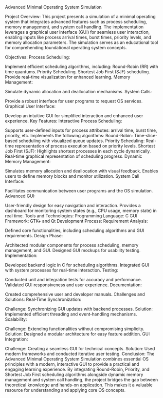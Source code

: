 Advanced Minimal Operating System Simulation

Project Overview:
This project presents a simulation of a minimal operating system that integrates advanced features such as process scheduling, memory management, and system call handling. The implementation leverages a graphical user interface (GUI) for seamless user interaction, enabling inputs like process arrival times, burst times, priority levels, and memory allocation parameters. The simulation serves as an educational tool for comprehending foundational operating system concepts.

Objectives:
Process Scheduling:

Implement efficient scheduling algorithms, including:
Round-Robin (RR) with time quantums.
Priority Scheduling.
Shortest Job First (SJF) scheduling.
Provide real-time visualization for enhanced learning.
Memory Management:

Simulate dynamic allocation and deallocation mechanisms.
System Calls:

Provide a robust interface for user programs to request OS services.
Graphical User Interface:

Develop an intuitive GUI for simplified interaction and enhanced user experience.
Key Features:
Interactive Process Scheduling:

Supports user-defined inputs for process attributes: arrival time, burst time, priority, etc.
Implements the following algorithms:
Round-Robin: Time-slice-based scheduling with visualized queue updates.
Priority Scheduling: Real-time representation of process execution based on priority levels.
Shortest Job First (SJF): Highlights shortest processes in each cycle dynamically.
Real-time graphical representation of scheduling progress.
Dynamic Memory Management:

Simulates memory allocation and deallocation with visual feedback.
Enables users to define memory blocks and monitor utilization.
System Call Interface:

Facilitates communication between user programs and the OS simulation.
Advanced GUI:

User-friendly design for easy navigation and interaction.
Provides a dashboard for monitoring system states (e.g., CPU usage, memory state) in real time.
Tools and Technologies:
Programming Language: C
GUI Framework: GTK+ and Qt
Development Process:
Requirement Analysis:

Defined core functionalities, including scheduling algorithms and GUI requirements.
Design Phase:

Architected modular components for process scheduling, memory management, and GUI.
Designed GUI mockups for usability testing.
Implementation:

Developed backend logic in C for scheduling algorithms.
Integrated GUI with system processes for real-time interaction.
Testing:

Conducted unit and integration tests for accuracy and performance.
Validated GUI responsiveness and user experience.
Documentation:

Created comprehensive user and developer manuals.
Challenges and Solutions:
Real-Time Synchronization:

Challenge: Synchronizing GUI updates with backend processes.
Solution: Implemented efficient threading and event-handling mechanisms.
Scalability:

Challenge: Extending functionalities without compromising simplicity.
Solution: Designed a modular architecture for easy feature addition.
GUI Integration:

Challenge: Creating a seamless GUI for technical concepts.
Solution: Used modern frameworks and conducted iterative user testing.
Conclusion:
The Advanced Minimal Operating System Simulation combines essential OS principles with a modern, interactive GUI to provide a practical and engaging learning experience. By integrating Round-Robin, Priority, and Shortest Job First scheduling algorithms alongside dynamic memory management and system call handling, the project bridges the gap between theoretical knowledge and hands-on application. This makes it a valuable resource for understanding and applying core OS concepts.
